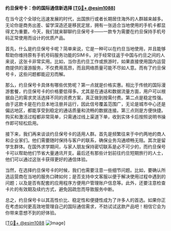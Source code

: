 **约旦保号卡：你的国际通信新选择 [[TG💪+ @esim1088](https://t.me/s/esim1088)]**

在当今这个全球化迅速发展的时代，出国旅行或者长期居住海外的人群越来越多。无论你是商务出差、留学深造还是移民定居，拥有一张适合当地使用的手机卡都显得尤为重要。今天，我们就来聊聊约旦保号卡——一款专为需要在约旦保持手机号码正常使用而设计的优质产品。

首先，什么是约旦保号卡呢？简单来说，它是一种可以在约旦当地使用，并且能够帮助你维持原有手机号码服务功能的SIM卡。对于经常往返于中国与约旦之间的人来说，这张卡非常实用。比如，当你去约旦工作或旅游时，如果直接使用国内运营商提供的漫游服务，不仅费用高昂，而且网络质量可能不尽如人意。而有了约旦保号卡，这些问题都能迎刃而解。

那么，约旦保号卡具体有哪些优势呢？第一点就是价格实惠。相比于传统的国际漫游套餐，约旦保号卡的价格要低得多。尤其是在通话和数据流量方面，用户可以根据自己的需求灵活选择不同的资费方案，真正做到按需付费。第二点是稳定性强。由于这款卡是在约旦本地注册并运行，因此信号覆盖范围广，无论是城市中心还是偏远地区，都能享受到稳定的通话质量和流畅的数据连接。第三点则是方便快捷。购买和激活过程都非常简单，只需通过线上渠道下单，收到实体卡后按照说明书操作即可轻松启用。

接下来，我们再来谈谈约旦保号卡的适用人群。首先是频繁往来于中约两地的商人和企业家们。他们需要随时保持与客户的联系，确保业务沟通顺畅无阻。其次是留学生群体。在国外求学期间，与家人朋友保持密切联系是必不可少的，而约旦保号卡可以帮助他们节省大量通讯开支。最后还有那些计划前往约旦短期旅行的人士，他们可以通过这张卡获得更好的通信体验。

当然，在选择约旦保号卡的时候，我们也需要注意一些细节问题。比如，要确认所选运营商在当地的服务口碑如何；是否支持中文客服以便于解决使用过程中遇到的问题；以及是否有配套的应用程序方便用户管理账户信息等。此外，还要注意检查卡片的有效期及续约方式，避免因疏忽而导致服务中断。

总之，约旦保号卡以其高性价比、稳定性和便捷性成为了许多人的首选。如果你正在考虑如何更高效地管理自己的国际通信需求，不妨试试这款产品吧！相信它会为你带来意想不到的好体验。

[[TG💪+ @esim1088](https://t.me/s/esim1088) ![Image](https://i.postimg.cc/4NQfJmqS/Snipaste-2025-05-13-00-14-12.png)]